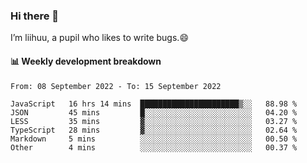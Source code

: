 ### Hi there 👋
I’m liihuu, a pupil who likes to write bugs.😄


#### 📊 Weekly development breakdown
<!--START_SECTION:waka-->

```text
From: 08 September 2022 - To: 15 September 2022

JavaScript   16 hrs 14 mins  ██████████████████████▒░░   88.98 %
JSON         45 mins         █░░░░░░░░░░░░░░░░░░░░░░░░   04.20 %
LESS         35 mins         ▓░░░░░░░░░░░░░░░░░░░░░░░░   03.27 %
TypeScript   28 mins         ▓░░░░░░░░░░░░░░░░░░░░░░░░   02.64 %
Markdown     5 mins          ░░░░░░░░░░░░░░░░░░░░░░░░░   00.50 %
Other        4 mins          ░░░░░░░░░░░░░░░░░░░░░░░░░   00.37 %
```

<!--END_SECTION:waka-->

<!--
**liihuu/liihuu** is a ✨ _special_ ✨ repository because its `README.md` (this file) appears on your GitHub profile.

Here are some ideas to get you started:

- 🔭 I’m currently working on ...
- 🌱 I’m currently learning ...
- 👯 I’m looking to collaborate on ...
- 🤔 I’m looking for help with ...
- 💬 Ask me about ...
- 📫 How to reach me: ...
- 😄 Pronouns: ...
- ⚡ Fun fact: ...
-->
